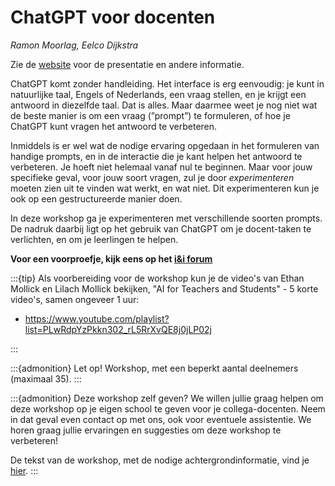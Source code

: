 # ChatGPT voor docenten

*Ramon Moorlag, Eelco Dijkstra*

Zie de [website](https://infvo.github.io/chatgptbook//) voor de presentatie 
en andere informatie.

ChatGPT komt zonder handleiding. Het interface is erg eenvoudig: je kunt in
natuurlijke taal, Engels of Nederlands, een vraag stellen, en je krijgt een
antwoord in diezelfde taal. Dat is alles. Maar daarmee weet je nog niet wat de
beste manier is om een vraag (”prompt”) te formuleren, of hoe je ChatGPT kunt
vragen het antwoord te verbeteren.

Inmiddels is er wel wat de nodige ervaring opgedaan in het formuleren van
handige prompts, en in de interactie die je kant helpen het antwoord te
verbeteren. Je hoeft niet helemaal vanaf nul te beginnen. Maar voor jouw
specifieke geval, voor jouw soort vragen, zul je door *experimenteren* moeten
zien uit te vinden wat werkt, en wat niet. Dit experimenteren kun je ook op
een gestructureerde manier doen.

In deze workshop ga je experimenteren met verschillende soorten prompts.
De nadruk daarbij ligt op het gebruik van ChatGPT om je docent-taken te verlichten,
en om je leerlingen te helpen. 

**Voor een voorproefje, kijk eens op het 
[i&i forum](https://forum.ieni.org/c/ai-voor-onderwijs/25)**

:::{tip}
Als voorbereiding voor de workshop kun je de video's van Ethan Mollick en Lilach Mollick bekijken, 
"AI for Teachers and Students" - 5 korte video's, samen ongeveer 1 uur:

* https://www.youtube.com/playlist?list=PLwRdpYzPkkn302_rL5RrXvQE8j0jLP02j

:::

:::{admonition} Let op!
Workshop, met een beperkt aantal deelnemers (maximaal 35).
:::

:::{admonition} Deze workshop zelf geven?
We willen jullie graag helpen om deze workshop op je eigen school te geven
voor je collega-docenten.
Neem in dat geval even contact op met ons, ook voor eventuele assistentie.
We horen graag jullie ervaringen en suggesties om deze workshop te verbeteren!

De tekst van de workshop, met de nodige achtergrondinformatie, vind je
[hier](chatgpt-workshop).
:::